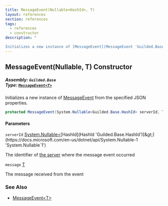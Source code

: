 ```yaml
---
title: MessageEvent(Nullable<HashId>, T)
layout: references
section: references
tags:
  - references
  - constructor
description: "

Initializes a new instance of [MessageEvent](MessageEvent 'Guilded.Base.Events.MessageEvent') from the specified JSON properties."
---
```


## MessageEvent(Nullable<HashId>, T) Constructor
##### **Assembly:** `Guilded.Base`<br/>**Type:** [`MessageEvent<T>`](MessageEvent_T_ 'Guilded.Base.Events.MessageEvent<T>')

Initializes a new instance of [MessageEvent](MessageEvent 'Guilded.Base.Events.MessageEvent') from the specified JSON properties.

```csharp
protected MessageEvent(System.Nullable<Guilded.Base.HashId> serverId, T message);
```
#### Parameters

<a name='Guilded.Base.Events.MessageEvent_T_.MessageEvent(System.Nullable_Guilded.Base.HashId_,T).serverId'></a>

`serverId` [System.Nullable&lt;](https://docs.microsoft.com/en-us/dotnet/api/System.Nullable-1 'System.Nullable`1')[HashId](HashId 'Guilded.Base.HashId')[&gt;](https://docs.microsoft.com/en-us/dotnet/api/System.Nullable-1 'System.Nullable`1')

The identifier of [the server](Server 'Guilded.Base.Servers.Server') where the message event occurred

<a name='Guilded.Base.Events.MessageEvent_T_.MessageEvent(System.Nullable_Guilded.Base.HashId_,T).message'></a>

`message` [T](MessageEvent_T_#Guilded.Base.Events.MessageEvent_T_.T 'Guilded.Base.Events.MessageEvent<T>.T')

The message received from the event

### See Also
- [MessageEvent&lt;T&gt;](MessageEvent_T_ 'Guilded.Base.Events.MessageEvent<T>')
